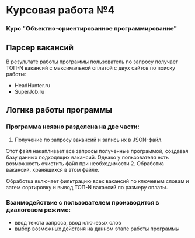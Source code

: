 # Курсовая работа №4
### Курс "Объектно-ориентированное программирование"


## Парсер вакансий
В результате работы программы пользователь по запросу получает ТОП-N вакансий с максимальной оплатой с двух сайтов по поиску работы:
- HeadHunter.ru
- SuperJob.ru

## Логика работы программы
### Программа неявно разделена на две части:

1. Получение по запросу вакансий и запись их в JSON-файл.

Этот файл накапливает все запросы полученные программой, создавая базу данных подходящих вакансий. Однако у пользователя есть возможность очистить файл при необходимости
2. Обработка вакансий, хранящихся в этом файле.

Обработка включает фильтрацию всех вакансий по ключевым словам и затем сортировку и вывод ТОП-N вакансий по размеру оплаты.

### Взаимодействие с пользователем производится в диалоговом режиме:
- ввод текста запроса, ввод ключевых слов
- выбор возможных действия на данном этапе работы программы

